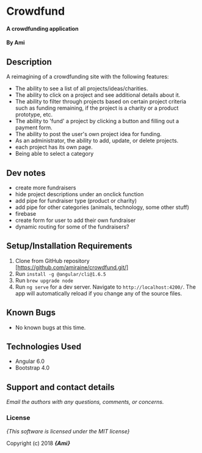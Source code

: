 # Crowdfund

#### A crowdfunding application

#### By **Ami**

## Description
A reimagining of a crowdfunding site with the following features:
  * The ability to see a list of all projects/ideas/charities.
  * The ability to click on a project and see additional details about it.
  * The ability to filter through projects based on certain project criteria such as funding remaining, if the project is a charity or a product prototype, etc.
  * The ability to 'fund' a project by clicking a button and filling out a payment form.
  * The ability to post the user's own project idea for funding.
  * As an administrator, the ability to add, update, or delete projects.
  * each project has its own page.
  * Being able to select a category

## Dev notes
  * create more fundraisers
  * hide project descriptions under an onclick function
  * add pipe for fundraiser type (product or charity)
  * add pipe for other categories (animals, technology, some other stuff)
  * firebase
  * create form for user to add their own fundraiser
  * dynamic routing for some of the fundraisers?

## Setup/Installation Requirements

1. Clone from GitHub repository [https://github.com/amiraine/crowdfund.git/]
2. Run `install -g @angular/cli@1.6.5`
3. Run `brew upgrade node`
4. Run `ng serve` for a dev server. Navigate to `http://localhost:4200/`. The app will automatically reload if you change any of the source files.

## Known Bugs
* No known bugs at this time.

## Technologies Used
  * Angular 6.0
  * Bootstrap 4.0

## Support and contact details

_Email the authors with any questions, comments, or concerns._

### License

*{This software is licensed under the MIT license}*

Copyright (c) 2018 **_{Ami}_**
